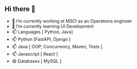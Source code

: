## Hi there 👋

- 🔭 I’m currently working at MSCI as an Operations engineer 
- 🌱 I’m currently learning UI Development
- 📫 Languages [ Python, Java]
- 📫 Python [FastAPI, Django ]
- 📫 Java [ OOP, Concurrency, Maven, Tests ]
- 📫 Javascript [ React ]
- 😄 Databases [ MySQL ]
